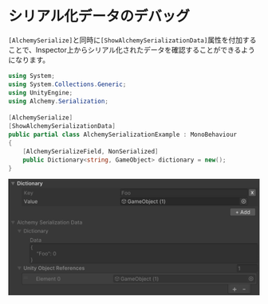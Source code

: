 # シリアル化データのデバッグ

`[AlchemySerialize]`と同時に`[ShowAlchemySerializationData]`属性を付加することで、Inspector上からシリアル化されたデータを確認することができるようになります。

```cs
using System;
using System.Collections.Generic;
using UnityEngine;
using Alchemy.Serialization;

[AlchemySerialize]
[ShowAlchemySerializationData]
public partial class AlchemySerializationExample : MonoBehaviour
{
    [AlchemySerializeField, NonSerialized]
    public Dictionary<string, GameObject> dictionary = new();
}
```

![img](../../images/img-show-serialization-data.png)

